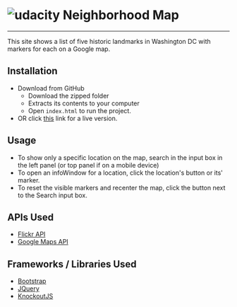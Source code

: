 [logo]: https://www.udacity.com/favicon.ico "Logo Title Text 2"
# ![udacity][logo] Neighborhood Map

------------------------------------

This site shows a list of five historic landmarks in Washington DC with markers for each on a Google map.

## Installation
* Download from GitHub
   - Download the zipped folder
   - Extracts its contents to your computer
   - Open ```index.html``` to run the project.
* OR click [this](http://jslewis90.github.io/neighborhood-map) link for a live version.

## Usage
* To show only a specific location on the map, search in the input box in the left panel (or top panel if on a mobile device)
* To open an infoWindow for a location, click the location's button or its' marker.
* To reset the visible markers and recenter the map, click the button next to the Search input box.

## APIs Used
* [Flickr API](https://www.flickr.com/services/developer/api/)
* [Google Maps API](https://developers.google.com/maps/documentation/javascript/)

## Frameworks / Libraries Used
* [Bootstrap](http://getbootstrap.com)
* [JQuery](https://jquery.com/)
* [KnockoutJS](http://knockoutjs.com/)
